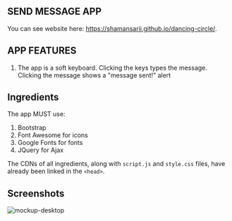SEND MESSAGE APP
----------------

You can see website here: https://shamansarii.github.io/dancing-circle/.

## APP FEATURES
1. The app is a soft keyboard. Clicking the keys types the message. Clicking the message shows a "message sent!" alert

## Ingredients
The app MUST use:
1. Bootstrap
2. Font Awesome for icons
3. Google Fonts for fonts
4. JQuery for Ajax

The CDNs of all ingredients, along with `script.js` and `style.css` files, have already been linked in the `<head>`.


## Screenshots

![mockup-desktop](https://user-images.githubusercontent.com/10798986/46590561-aaf3a200-cacd-11e8-99aa-3fd0e4341506.png)

